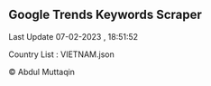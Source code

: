 

## Google Trends Keywords Scraper 
 
Last Update 07-02-2023 , 18:51:52

Country List :
VIETNAM.json



© Abdul Muttaqin 
